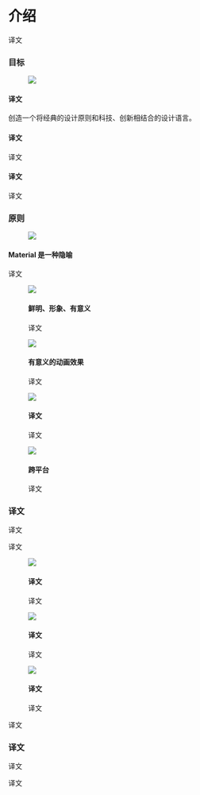 <div class="article__intro">

[en]: <> (Introduction)
# 介绍

[en]: <> (Material Design is a visual language that synthesizes the classic principles of good design with the innovation of technology and science.)
译文

</div><div class="article__body">

[en]: <> (Goals)
### 目标

<figure>

![]({assets_path}/introduction/index/intro-illo-intro.png)

</figure><div class="mdui-row-sm-3"><div class="mdui-col">

[en]: <> (创造)
#### 译文

[en]: <> (Create a visual language that synthesizes the classic principles of good design with the innovation and possibility of technology and science.)
创造一个将经典的设计原则和科技、创新相结合的设计语言。

</div><div class="mdui-col">

[en]: <> (Unify)
#### 译文

[en]: <> (Develop a single underlying system that unifies the user experience across platforms, devices, and input methods.)
译文

</div><div class="mdui-col">

[en]: <> (Customize)
#### 译文

[en]: <> (Expand Material’s visual language and provide a flexible foundation for innovation and brand expression.)
译文

</div></div>

[en]: <> (Principles)
### 原则

<figure>

![]({assets_path}/introduction/index/intro-illo-metaphor.png)

</figure>

[en]: <> (Material is the metaphor)
#### Material 是一种隐喻

[en]: <> (Material Design is inspired by the physical world and its textures, including how they reflect light and cast shadows. Material surfaces reimagine the mediums of paper and ink.)
译文

<div class="mdui-row-sm-2"><div class="mdui-col"><figure>

![]({assets_path}/introduction/index/intro-illo-bold.png)

<figcaption>

[en]: <> (Bold, graphic, intentional)
#### 鲜明、形象、有意义

[en]: <> (Material Design is guided by print design methods — typography, grids, space, scale, color, and imagery — to create hierarchy, meaning, and focus that immerse viewers in the experience.)
译文

</figcaption></figure></div><div class="mdui-col"><figure>

![]({assets_path}/introduction/index/intro-illo-motion.png)

<figcaption>

[en]: <> (Motion provides meaning)
#### 有意义的动画效果

[en]: <> (Motion focuses attention and maintains continuity, through subtle feedback and coherent transitions. As elements appear on screen, they transform and reorganize the environment, with interactions generating new transformations.)
译文

</figcaption></figure></div></div><div class="mdui-row-sm-2"><div class="mdui-col"><figure>

![]({assets_path}/introduction/index/intro-illo-flexible.png)

<figcaption>

[en]: <> (Flexible foundation)
#### 译文

[en]: <> (The Material Design system is designed to enable brand expression. It’s integrated with a custom code base that allows the seamless implementation of components, plug-ins, and design elements.)
译文

</figcaption></figure></div><div class="mdui-col"><figure>

![]({assets_path}/introduction/index/intro-illo-cross-platform.png)

<figcaption>

[en]: <> (Cross-platform)
#### 跨平台

[en]: <> (Material Design maintains the same UI across platforms, using shared components across Android, iOS, Flutter, and the web.)
译文

</figcaption></figure></div></div>

[en]: <> (Getting around)
### 译文

[en]: <> (Our comprehensive guidance helps you make beautiful products, faster. Design and build with new tools for customizing Material and sharing work, find inspiration in the Material studies, and express your product’s unique identity with Material Theming.)
译文

[en]: <> (Find what you need by navigating across these three sections:)
译文

<div class="mdui-row-sm-3"><div class="mdui-col"><figure>

![]({assets_path}/introduction/index/intro-illo-system.png)

<figcaption>

[en]: <> (Material System)
#### 译文

[en]: <> (Our expanded and enhanced design system is unified with Material tools and components to improve workflow between design and development.)
译文

</figcaption></figure></div><div class="mdui-col"><figure>

![]({assets_path}/introduction/index/intro-illo-foundation.png)

<figcaption>

[en]: <> (Material Foundation)
#### 译文

[en]: <> (Design and strategize how to build your app using Material Design architecture, while learning the principles and theory that underpin Material Design.)
译文

</figcaption></figure></div><div class="mdui-col"><figure>

![]({assets_path}/introduction/index/intro-illo-guidance.png)

<figcaption>

[en]: <> (Material Guidelines)
#### 译文

[en]: <> (Customize and deploy a unique Material theme systematically across your product – from design to code.)
译文

</figcaption></figure></div></div>

[en]: <> (You can still view the [previous set of Material Guidelines]\(https://www.mdui.org/archive/guidelines/\).)
译文

[en]: <> (Updates)
### 译文

[en]: <> (Material is designed to evolve over time. Starting in May 2018, we’ll deliver on a monthly release cadence to increase the expressive capabilities of the Material Design system, bringing you even more Material Theming capability.)
译文

[en]: <> (Sign up to [receive release notifications by email]\(https://services.google.com/fb/forms/google-design-updates/\), and view the latest release notes and [release plan on GitHub]\(https://github.com/material-components/material-components/blob/develop/ROADMAP.md/\).)
译文

</div>
